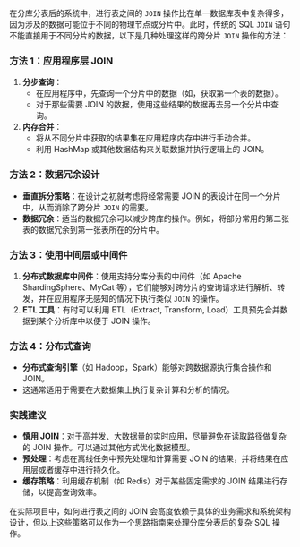 在分库分表后的系统中，进行表之间的 `JOIN` 操作比在单一数据库表中复杂得多，因为涉及的数据可能位于不同的物理节点或分片中。此时，传统的 SQL `JOIN` 语句不能直接用于不同分片的数据，以下是几种处理这样的跨分片 `JOIN` 操作的方法：

### 方法 1：应用程序层 JOIN
1. **分步查询**：
    - 在应用程序中，先查询一个分片中的数据（如，获取第一个表的数据）。
    - 对于那些需要 JOIN 的数据，使用这些结果的数据再去另一个分片中查询。
2. **内存合并**：
    - 将从不同分片中获取的结果集在应用程序内存中进行手动合并。
    - 利用 HashMap 或其他数据结构来关联数据并执行逻辑上的 JOIN。

### 方法 2：数据冗余设计
+ **垂直拆分策略**：在设计之初就考虑将经常需要 JOIN 的表设计在同一个分片中，从而消除了跨分片 `JOIN` 的需要。
+ **数据冗余**：适当的数据冗余可以减少跨库的操作。例如，将部分常用的第二张表的数据冗余到第一张表所在的分片中。

### 方法 3：使用中间层或中间件
1. **分布式数据库中间件**：使用支持分库分表的中间件（如 Apache ShardingSphere、MyCat 等），它们能够对跨分片的查询请求进行解析、转发，并在应用程序无感知的情况下执行类似 `JOIN` 的操作。
2. **ETL 工具**：有时可以利用 ETL（Extract, Transform, Load）工具预先合并数据到某个分析库中以便于 JOIN 操作。

### 方法 4：分布式查询
+ **分布式查询引擎**（如 Hadoop，Spark）能够对跨数据源执行集合操作和 JOIN。
+ 这通常适用于需要在大数据集上执行复杂计算和分析的情况。

### 实践建议
+ **慎用 JOIN**：对于高并发、大数据量的实时应用，尽量避免在读取路径做复杂的 JOIN 操作。可以通过其他方式优化数据模型。
+ **预处理**：考虑在离线任务中预先处理和计算需要 JOIN 的结果，并将结果在应用层或者缓存中进行持久化。
+ **缓存策略**：利用缓存机制（如 Redis）对于某些固定需求的 JOIN 结果进行存储，以提高查询效率。

在实际项目中，如何进行表之间的 JOIN 会高度依赖于具体的业务需求和系统架构设计，但以上这些策略可以作为一个思路指南来处理分库分表后的复杂 SQL 操作。

